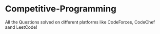 # Competitive-Programming
All the Questions solved on different platforms like CodeForces, CodeChef aand LeetCode!
